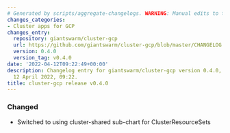 ```yaml
---
# Generated by scripts/aggregate-changelogs. WARNING: Manual edits to this files will be overwritten.
changes_categories:
- Cluster apps for GCP
changes_entry:
  repository: giantswarm/cluster-gcp
  url: https://github.com/giantswarm/cluster-gcp/blob/master/CHANGELOG.md#040---2022-04-12
  version: 0.4.0
  version_tag: v0.4.0
date: '2022-04-12T09:22:49+00:00'
description: Changelog entry for giantswarm/cluster-gcp version 0.4.0, published on
  12 April 2022, 09:22.
title: cluster-gcp release v0.4.0
---
```


### Changed
- Switched to using cluster-shared sub-chart for ClusterResourceSets
